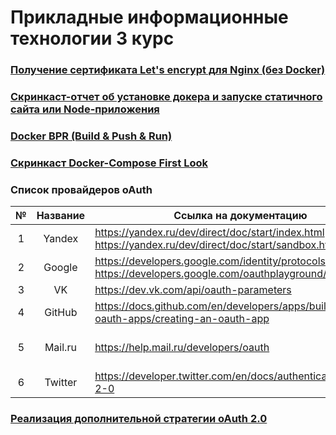 # Прикладные информационные технологии 3 курс

### [Получение сертификата Let's encrypt для Nginx (без Docker)](https://drive.google.com/file/d/1rZpl57rUfxHl7mzhDDoykLJGmnggLiiS/view)
### [Скринкаст-отчет об установке докера и запуске статичного сайта или Node-приложения](https://drive.google.com/file/d/12QY6JL8pXsCvuos5Km4usvWsRCfaz-jL/view?usp=sharing)
### [Docker BPR (Build & Push & Run)](https://hub.docker.com/repository/docker/ssselsky/myfirstapp)
### [Скринкаст Docker-Compose First Look](https://drive.google.com/file/d/1gSP8b8RRaHB6QPd9y_rGAOOOzndO8ZrR/view?usp=sharing)
### Список провайдеров oAuth
| № |    Название    |     Ссылка   на документацию                                                                                             |     Ссылки на модули                                                                                                             |
|:-:|:--------------:|--------------------------------------------------------------------------------------------------------------------------|----------------------------------------------------------------------------------------------------------------------------------|
| 1 |     Yandex     |     https://yandex.ru/dev/direct/doc/start/index.html     https://yandex.ru/dev/direct/doc/start/sandbox.html#sandbox    |     https://yandex.ru/dev/direct/doc/examples-v5/python3.html                                                                    |
| 2 |     Google     |     https://developers.google.com/identity/protocols/oauth2     https://developers.google.com/oauthplayground/           |     https://github.com/googleapis/google-api-python-client                                                                       |
| 3 |     VK         |     https://dev.vk.com/api/oauth-parameters                                                                              |                                                                                                                                  |
| 4 |     GitHub     |     https://docs.github.com/en/developers/apps/building-oauth-apps/creating-an-oauth-app                                 |     https://docs.github.com/en/developers/apps/building-oauth-apps/authorizing-oauth-apps                                        |
| 5 |     Mail.ru    |     https://help.mail.ru/developers/oauth                                                                                |     https://help.mail.ru/developers/oauth/button     https://python-social-auth.readthedocs.io/en/latest/backends/mailru.html    |
| 6 |     Twitter    |     https://developer.twitter.com/en/docs/authentication/oauth-2-0                                                       |     https://developer.twitter.com/en/docs/twitter-api/tools-and-libraries/v2                                                     |

### [Реализация дополнительной стратегии oAuth 2.0](https://github.com/ssselsky48/PIT_IVT/tree/main/nodejs-oauth-app-master)
